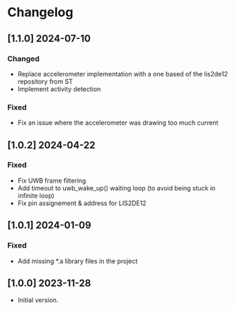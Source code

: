# Changelog

## [1.1.0] 2024-07-10

### Changed

- Replace accelerometer implementation with a one based of the lis2de12 repository from ST
- Implement activity detection

### Fixed

- Fix an issue where the accelerometer was drawing too much current

## [1.0.2] 2024-04-22

### Fixed

- Fix UWB frame filtering
- Add timeout to uwb_wake_up() waiting loop (to avoid being stuck in infinite loop)
- Fix pin assignement & address for LIS2DE12

## [1.0.1] 2024-01-09

### Fixed

- Add missing *.a library files in the project


## [1.0.0] 2023-11-28

- Initial version.